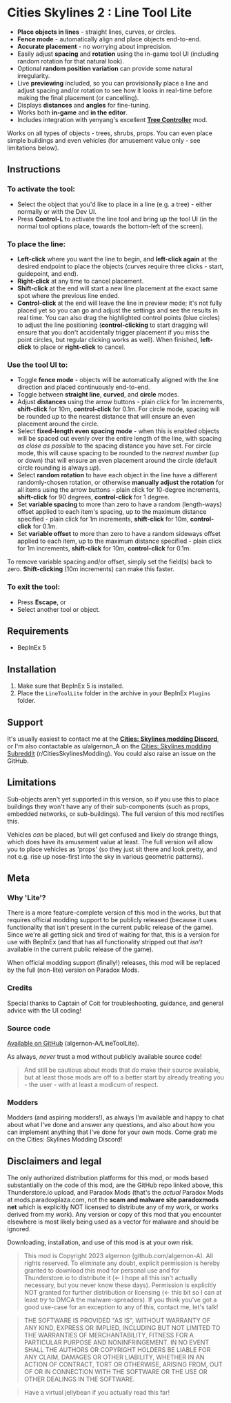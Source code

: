 # Cities Skylines 2 : Line Tool Lite
- **Place objects in lines** - straight lines, curves, or circles.
- **Fence mode** - automatically align and place objects end-to-end.
- **Accurate placement** - no worrying about imprecision.
- Easily adjust **spacing** and **rotation** using the in-game tool UI (including random rotation for that natural look).
- Optional **random position variation** can provide some natural irregularity.
- Live **previewing** included, so you can provisionally place a line and adjust spacing and/or rotation to see how it looks in real-time before making the final placement (or cancelling).
- Displays **distances** and **angles** for fine-tuning.
- Works both **in-game** and **in the editor**.
- Includes integration with yenyang's excellent **[Tree Controller](https://github.com/yenyang/Tree_Controller_BepInEx)** mod.

Works on all types of objects - trees, shrubs, props.  You can even place simple buildings and even vehicles (for amusement value only - see limitations below).

## Instructions
### To activate the tool:
- Select the object that you'd like to place in a line (e.g. a tree) - either normally or with the Dev UI.
- Press **Control-L** to activate the line tool and bring up the tool UI (in the normal tool options place, towards the bottom-left of the screen).

### To place the line:
- **Left-click** where you want the line to begin, and **left-click again** at the desired endpoint to place the objects (curves require three clicks - start, guidepoint, and end).
- **Right-click** at any time to cancel placement.
- **Shift-click** at the end will start a new line placement at the exact same spot where the previous line ended.
- **Control-click** at the end will leave the line in preview mode; it's not fully placed yet so you can go and adjust the settings and see the results in real time.  You can also drag the highlighted control points (blue circles) to adjust the line positioning (**control-clicking** to start dragging will ensure that you don't accidentally trigger placement if you miss the point circles, but regular clicking works as well). When finished, **left-click** to place or **right-click** to cancel.

### Use the tool UI to:
- Toggle **fence mode** - objects will be automatically aligned with the line direction and placed continuously end-to-end.
- Toggle between **straight line**, **curved**, and **circle** modes.
- Adjust **distances** using the arrow buttons - plain click for 1m increments, **shift-click** for 10m, **control-click** for 0.1m.  For circle mode, spacing will be rounded *up* to the nearest distance that will ensure an even placement around the circle.
- Select **fixed-length even spacing mode** - when this is enabled objects will be spaced out evenly over the entire length of the line, with spacing *as close as possible* to the spacing distance you have set.  For circle mode, this will cause spacing to be rounded to the *nearest number* (up or down) that will ensure an even placement around the circle (default circle rounding is always *up*).
- Select **random rotation** to have each object in the line have a different randomly-chosen rotation, or otherwise **manually adjust the rotation** for all items using the arrow buttons - plain click for 10-degree increments, **shift-click** for 90 degrees, **control-click** for 1 degree.
- Set **variable spacing** to more than zero to have a random (length-ways) offset applied to each item's spacing, up to the maximum distance specified - plain click for 1m increments, **shift-click** for 10m, **control-click** for 0.1m.
- Set **variable offset** to more than zero to have a random sideways offset applied to each item, up to the maximum distance specified - plain click for 1m increments, **shift-click** for 10m, **control-click** for 0.1m.

To remove variable spacing and/or offset, simply set the field(s) back to zero.  **Shift-clicking** (10m increments) can make this faster.

### To exit the tool:
- Press **Escape**, or
- Select another tool or object.

## Requirements
- BepInEx 5

## Installation
1. Make sure that BepInEx 5 is installed.
1. Place the `LineToolLite` folder in the archive in your BepInEx `Plugins` folder.

## Support
It's usually easiest to contact me at the [**Cities: Skylines modding Discord**](https://discord.gg/ZaH2zjtk), or I'm also contactable as u/algernon_A on the [Cities: Skylines modding Subreddit](https://www.reddit.com/r/CitiesSkylinesModding) (r/CitiesSkylinesModding).  You could also raise an issue on the GitHub.

## Limitations
Sub-objects aren't yet supported in this version, so if you use this to place buildings they won't have any of their sub-components (such as props, embedded networks, or sub-buildings).  The full version of this mod rectifies this.

Vehicles *can* be placed, but will get confused and likely do strange things, which does have its amusement value at least.  The full version will allow you to place vehicles as 'props' (so they just sit there and look pretty, and not e.g. rise up nose-first into the sky in various geometric patterns).

## Meta

### Why 'Lite'?
There is a more feature-complete version of this mod in the works, but that requires official modding support to be publicly released (because it uses functionality that isn't present in the current public release of the game).  Since we're all getting sick and tired of waiting for that, this is a version for use with BepInEx (and that has all functionality stripped out that *isn't* available in the current public release of the game).

When official modding support (finally!) releases, this mod will be replaced by the full (non-lite) version on Paradox Mods.

### Credits
Special thanks to Captain of Coit for troubleshooting, guidance, and general advice with the UI coding!

### Source code
[Available on GitHub](https://github.com/algernon-A/LineToolLite) (algernon-A/LineToolLite).

As always, *never* trust a mod without publicly available source code!

>And still be cautious about mods that *do* make their source available, but at least those mods are off to a better start by already treating you - the user - with at least a modicum of respect.

### Modders
Modders (and aspiring modders!), as always I'm available and happy to chat about what I've done and answer any questions, and also about how you can implement anything that I've done for your own mods.  Come grab me on the Cities: Skylines Modding Discord!

## Disclaimers and legal
The only authorized distribution platforms for this mod, or mods based substantially on the code of this mod, are the GitHub repo linked above, this Thunderstore.io upload, and Paradox Mods (that's the *actual* Paradox Mods at mods.paradoxplaza.com, not the **scam and malware site paradoxmods net** which is explicitly NOT licensed to distribute any of my work, or works derived from my work).  Any version or copy of this mod that you encounter elsewhere is most likely being used as a vector for malware and should be ignored.

Downloading, installation, and use of this mod is at your own risk.

>This mod is Copyright 2023 algernon (github.com/algernon-A).  All rights reserved.  To eliminate any doubt, explicit permission is hereby granted to download this mod for personal use and for Thunderstore.io to distribute it (<- I hope all this isn't actually necessary, but you never know these days).  Permission is explicitly NOT granted for further distribution or licensing (<- this bit so I can at least *try* to DMCA the malware-spreaders). If you think you've got a good use-case for an exception to any of this, contact me, let's talk!

>THE SOFTWARE IS PROVIDED "AS IS", WITHOUT WARRANTY OF ANY KIND, EXPRESS OR IMPLIED, INCLUDING BUT NOT LIMITED TO THE WARRANTIES OF MERCHANTABILITY, FITNESS FOR A PARTICULAR PURPOSE AND NONINFRINGEMENT. IN NO EVENT SHALL THE AUTHORS OR COPYRIGHT HOLDERS BE LIABLE FOR ANY CLAIM, DAMAGES OR OTHER LIABILITY, WHETHER IN AN ACTION OF CONTRACT, TORT OR OTHERWISE, ARISING FROM, OUT OF OR IN CONNECTION WITH THE SOFTWARE OR THE USE OR OTHER DEALINGS IN THE SOFTWARE.

>Have a virtual jellybean if you actually read this far!